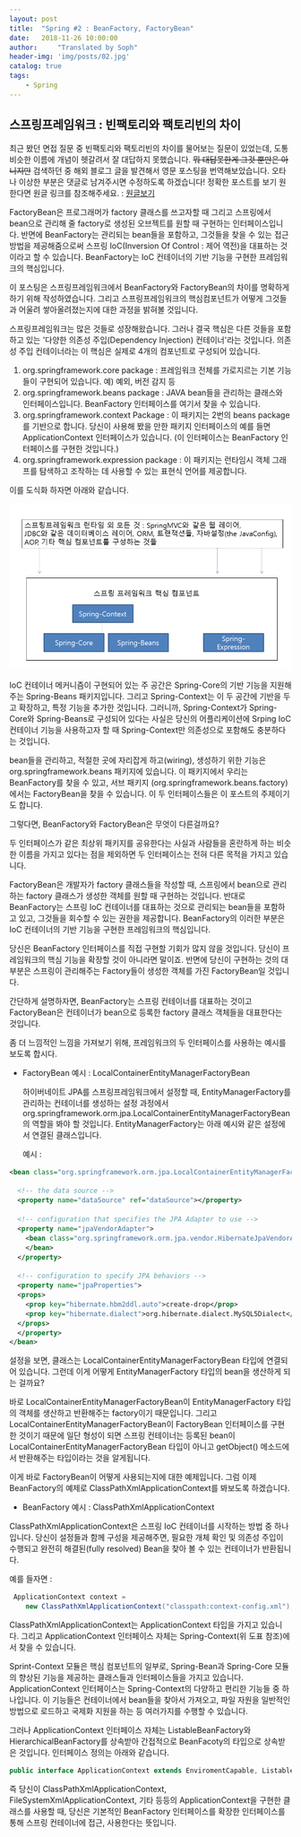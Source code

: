 ```yaml
---
layout: post
title:  "Spring #2 : BeanFactory, FactoryBean"
date:   2018-11-26 10:00:00
author:     "Translated by Soph"
header-img: 'img/posts/02.jpg'
catalog: true
tags:
    - Spring
---
```

## 스프링프레임워크 : 빈팩토리와 팩토리빈의 차이

최근 봤던 면접 질문 중 빈팩토리와 팩토리빈의 차이를 물어보는 질문이 있었는데, 도통 비슷한 이름에 개념이 헷갈려서 잘 대답하지 못했습니다. ~~뭐 대답못한게 그것 뿐만은 아니지만~~
검색하던 중 해외 블로그 글을 발견해서 영문 포스팅을 번역해보았습니다. 오타나 이상한 부분은 댓글로 남겨주시면 수정하도록 하겠습니다!
정확한 포스트를 보기 원한다면 원글 링크를 참조해주세요. : [원글보기](http://www.geekabyte.io/2014/11/difference-between-beanfactory-and.html)

  FactoryBean은 프로그래머가  factory 클래스를 쓰고자할 때 그리고 스프링에서 bean으로 관리해 줄 factory로 생성된 오브젝트를 원할 때 구현하는 인터페이스입니다. 반면에 BeanFactory는 관리되는 bean들을 포함하고, 그것들을 찾을 수 있는 접근 방법을 제공해줌으로써 스프링 IoC(Inversion Of Control : 제어 역전)을 대표하는 것이라고 할 수 있습니다. BeanFactory는 IoC 컨테이너의 기반 기능을 구현한 프레임워크의 핵심입니다.
  
  이 포스팅은 스프링프레임워크에서 BeanFactory와 FactoryBean의 차이를 명확하게 하기 위해 작성하였습니다. 그리고 스프링프레임워크의 핵심컴포넌트가 어떻게 그것들과 어울려 쌓아올려졌는지에 대한 과정을 밝혀볼 것입니다.
  
  스프링프레임워크는 많은 것들로 성장해왔습니다. 그러나 결국 핵심은 다른 것들을 포함하고 있는 '다양한 의존성 주입(Dependency Injection) 컨테이너'라는 것입니다. 의존성 주입 컨테이너라는 이 핵심은 실제로 4개의 컴포넌트로 구성되어 있습니다.
  
  1. org.springframework.core package : 프레임워크 전체를 가로지르는 기본 기능들이 구현되어 있습니다. 예) 예외, 버전 감지 등
  2. org.springframework.beans package : JAVA bean들을 관리하는 클래스와 인터페이스입니다. BeanFactory 인터페이스를 여기서 찾을 수 있습니다.
  3. org.springframework.context Package : 이 패키지는 2번의 beans package를 기반으로 합니다. 당신이 사용해 봤을 만한 패키지 인터페이스의 예를 들면 ApplicationContext 인터페이스가 있습니다. (이 인터페이스는 BeanFactory 인터페이스를 구현한 것입니다.)
  4. org.springframework.expression package : 이 패키지는 런타임시 객체 그래프를 탐색하고 조작하는 데 사용할 수 있는 표현식 언어를 제공합니다.

  이를 도식화 하자면 아래와 같습니다.
  
  <img src="/img/posts/spring04_img01.png">
  
  IoC 컨테이너 메커니즘이 구현되어 있는 주 공간은 Spring-Core의 기반 기능을 지원해주는 Spring-Beans 패키지입니다. 그리고 Spring-Context는 이 두 공간에 기반을 두고 확장하고, 특정 기능을 추가한 것입니다. 그러니까, Spring-Context가 Spring-Core와 Spring-Beans로 구성되어 있다는 사실은 당신의 어플리케이션에 Srping IoC 컨테이너 기능을 사용하고자 할 때 Spring-Context만 의존성으로 포함해도 충분하다는 것입니다. 
  
  bean들을 관리하고, 적절한 곳에 자리잡게 하고(wiring), 생성하기 위한 기능은 org.springframework.beans 패키지에 있습니다. 이 패키지에서 우리는 BeanFactory를 찾을 수 있고, 서브 패키지 (org.springframework.beans.factory)에서는 FactoryBean을 찾을 수 있습니다. 이 두 인터페이스들은 이 포스트의 주제이기도 합니다.
  
  그렇다면, BeanFactory와 FactoryBean은 무엇이 다른걸까요?
  
  두 인터페이스가 같은 최상위 패키지를 공유한다는 사실과 사람들을 혼란하게 하는 비슷한 이름을 가지고 있다는 점을 제외하면 두 인터페이스는 전혀 다른 목적을 가지고 있습니다.
  
  FactoryBean은 개발자가 factory 클래스들을 작성할 때, 스프링에서 bean으로 관리하는 factory 클래스가 생성한 객체를 원할 때 구현하는 것입니다. 반대로 BeanFactory는 스프링 IoC 컨테이너를 대표하는 것으로 관리되는 bean들을 포함하고 있고, 그것들을 회수할 수 있는 권한을 제공합니다. BeanFactory의 이러한 부분은 IoC 컨테이너의 기반 기능을 구현한 프레임워크의 핵심입니다.
  
  당신은 BeanFactory 인터페이스를 직접 구현할 기회가 많지 않을 것입니다. 당신이 프레임워크의 핵심 기능을 확장할 것이 아니라면 말이죠. 반면에 당신이 구현하는 것의 대부분은 스프링이 관리해주는 Factory들이 생성한 객체를 가진 FactoryBean일 것입니다. 
  
  간단하게 설명하자면, BeanFactory는 스프링 컨테이너를 대표하는 것이고 FactoryBean은 컨테이너가 bean으로 등록한 factory 클래스 객체들을 대표한다는 것입니다.
  
  좀 더 느낌적인 느낌을 가져보기 위해, 프레임워크의 두 인터페이스를 사용하는 예시를 보도록 합시다.
  
  - FactoryBean 예시 : LocalContainerEntityManagerFactoryBean

    하이버네이트 JPA를 스프링프레임워크에서 설정할 때, EntityManagerFactory를 관리하는 컨테이너를 생성하는 설정 과정에서 org.springframework.orm.jpa.LocalContainerEntityManagerFactoryBean의 역할을 봐야 할 것입니다. EntityManagerFactory는 아래 예시와 같은 설정에서 연결된 클래스입니다.
    
    예시 :
    
```xml
<bean class="org.springframework.orm.jpa.LocalContainerEntityManagerFactoryBean" id="entityManagerFactory">

  <!-- the data source -->
  <property name="dataSource" ref="dataSource"></property>
      
  <!-- configuration that specifies the JPA Adapter to use -->
  <property name="jpaVendorAdapter">
    <bean class="org.springframework.orm.jpa.vendor.HibernateJpaVendorAdapter">
    </bean>
  </property>

  <!-- configuration to specify JPA behaviors -->
  <property name="jpaProperties">
  <props>
    <prop key="hibernate.hbm2ddl.auto">create-drop</prop>
    <prop key="hibernate.dialect">org.hibernate.dialect.MySQL5Dialect</prop>
  </props>
  </property>
</bean>
```

  설정을 보면, 클래스는 LocalContainerEntityManagerFactoryBean 타입에 연결되어 있습니다. 그런데 이게 어떻게 EntityManagerFactory 타입의 bean을 생산하게 되는 걸까요?
  
  바로 LocalContainerEntityManagerFactoryBean이 EntityManagerFactory 타입의 객체를 생산하고 반환해주는 factory이기 때문입니다. 그리고 LocalContainerEntityManagerFactoryBean이 FactoryBean  인터페이스를 구현한 것이기 때문에 일단 형성이 되면 스프링 컨테이너는 등록된 bean이 LocalContainerEntityManagerFactoryBean 타입이 아니고 getObject() 메소드에서 반환해주는 타입이라는 것을 알게됩니다.

  이게 바로 FactoryBean이 어떻게 사용되는지에 대한 예제입니다. 그럼 이제 BeanFactory의 예제로 ClassPathXmlApplicationContext를 봐보도록 하겠습니다.
  
  - BeanFactory 예시 : ClassPathXmlApplicationContext

  ClassPathXmlApplicationContext은 스프링 IoC 컨테이너를 시작하는 방법 중 하나입니다. 당신이 설정들과 함께 구성을 제공해주면, 필요한 개체 확인 및 의존성 주입이 수행되고 완전히 해결된(fully resolved) Bean을 찾아 볼 수 있는 컨테이너가 반환됩니다. 
  
  예를 들자면 : 
  
```java
 ApplicationContext context = 
	new ClassPathXmlApplicationContext("classpath:context-config.xml");
```

  ClassPathXmlApplicationContext는 ApplicationContext 타입을 가지고 있습니다. 그리고 ApplicationContext 인터페이스 자체는 Spring-Context(위 도표 참조)에서 찾을 수 있습니다.
  
  Sprint-Context 모듈은 핵심 컴포넌트의 일부로, Spring-Bean과 Spring-Core 모듈의 향상된 기능을 제공하는 클래스들과 인터페이스들을 가지고 있습니다. ApplicationContext 인터페이스는 Spring-Context의 다양하고 편리한 기능들 중 하나입니다. 이 기능들은 컨테이너에서 bean들을 찾아서 가져오고, 파일 자원을 일반적인 방법으로 로드하고 국제화 지원을 하는 등 여러가지를 수행할 수 있습니다.
  
  그러나 ApplicationContext 인터페이스 자체는 ListableBeanFactory와 HierarchicalBeanFactory를 상속받아 간접적으로 BeanFacoty의 타입으로 상속받은 것입니다. 인터페이스 정의는 아래와 같습니다.
  
```java
public interface ApplicationContext extends EnviromentCapable, ListableBeanFactory, HierarchicalBeanFactory, MessageSource, ApplicationEventPublisher, ResourcePatternResolver
```
  
  즉 당신이 ClassPathXmlApplicationContext, FileSystemXmlApplicationContext, 기타 등등의 ApplicationContext을 구현한 클래스를 사용할 때, 당신은 기본적인 BeanFactory 인터페이스를 확장한 인터페이스를 통해 스프링 컨테이너에 접근, 사용한다는 뜻입니다.
  